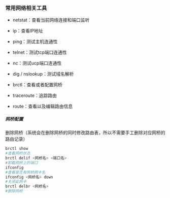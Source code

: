 ### 常用网络相关工具

- netstat：查看当前网络连接和端口监听

- ip：查看IP地址

- ping：测试主机连通性

- telnet：测试tcp端口连通性

- nc：测试ucp端口连通性

- dig / nslookup：测试域名解析

- brctl：查看或者配置网桥

- traceroute：追踪路由

- route：查看以及编辑路由信息



##### 网桥配置

删除网桥（系统会在删除网桥的同时修改路由表，所以不需要手工删除对应网桥的路由记录）

```bash
brctl show
#查看网桥状态
brctl delif <网桥名> <端口名>
#卸载网桥上的端口
ifconfig
#查看是否有网桥网卡名
ifconfig <网桥名> down
#关闭此网卡
brctl delbr <网桥名>
#删除网桥
```
